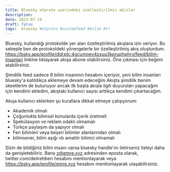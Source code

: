 ```yaml
---
title: Bluesky atproto uzerindeki ozellestirilmis akislar
description:
date: 2023-07-19 
draft: false
tags:  bluesky #atproto #customfeed #bilim #tr
---
```



Bluesky, kullandığı protokolde yer alan özelleştirilmiş akışlara izin veriyor. Bu sebeple ben de protokoldeki yönergelerle bir özelleştirilmiş akış oluşturdum. https://bsky.app/profile/did:plc:4gcumoev4zxuu3kpruphphrv/feed/bilim-insanlari linkine tıklayarak akışa abone olabilirsiniz. Öne çıkması için beğeni atabilirsiniz. 

Şimdilik feed sadece 8 bilim insanının hesabını içeriyor, yeni bilim insanları bluesky'a katıldıkça eklemeye devam edeceğim.Akışta şimdilik benim skeetlerim de bulunuyor ancak ilk başta akışla ilgili duyuruları yapacağım için kendimi ekledim, akıştaki kullanıcı sayısı arttıkça kendimi çıkartacağım.

Akışa kullanıcı eklerken şu kurallara dikkat etmeye çalışıyorum:

- Akademik olmalı
- Çoğunlukla bilimsel konularda içerik üretmeli
- Spekülasyon ve reklam odaklı olmamalı
- Türkçe paylaşım da yapıyor olmalı
- Fen bilimleri veya beşeri bilimler alanlarından olmalı
- bilimsever, bilim aşığı vb amatör bilimci olmamalı

Sizin de bildiğiniz bilim insanı varsa bluesky handle'ını iletirseniz listeyi daha da genişletebiliriz. Bana z@emre.xyz adresinden eposta olarak, twitter.com/delirehberi hesabını mentionlayarak veya https://bsky.app/profile/emre.xyz hesabını mentionlayarak ulaşabilirsiniz.

